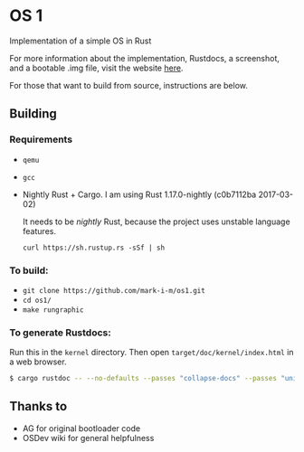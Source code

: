 # OS 1

Implementation of a simple OS in Rust

For more information about the implementation, Rustdocs, a screenshot, and a
bootable .img file, visit the website [here](https://mark-i-m.github.com/os1).

For those that want to build from source, instructions are below.

## Building

### Requirements

* `qemu`
* `gcc`
* Nightly Rust + Cargo. I am using Rust 1.17.0-nightly (c0b7112ba 2017-03-02)

  It needs to be _nightly_ Rust, because the project uses unstable language features.

  `curl https://sh.rustup.rs -sSf | sh`

### To build:

* `git clone https://github.com/mark-i-m/os1.git`
* `cd os1/`
* `make rungraphic`

### To generate Rustdocs:

Run this in the `kernel` directory. Then open `target/doc/kernel/index.html` in
a web browser.

```bash
$ cargo rustdoc -- --no-defaults --passes "collapse-docs" --passes "unindent-comments"
```

## Thanks to

- AG for original bootloader code
- OSDev wiki for general helpfulness
